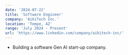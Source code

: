 ```yaml
---
date: '2024-07-22'
title: 'Software Engineer'
company: 'AikiTech Inc.'
location: 'Tempe, AZ'
range: 'July 2024 - Present'
url: 'https://www.linkedin.com/company/aikitech-inc/'
---
```


- Building a software Gen AI start-up company.
